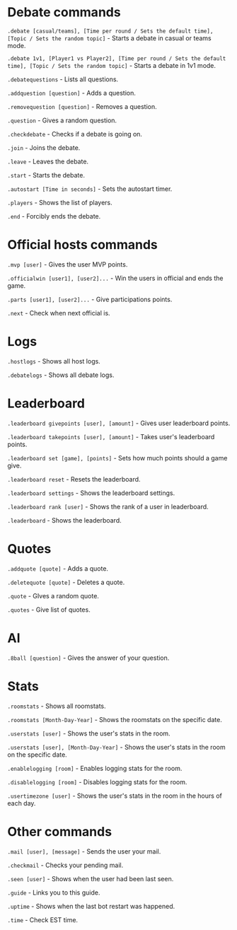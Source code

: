 # Debate commands
`.debate [casual/teams], [Time per round / Sets the default time], [Topic / Sets the random topic]` - Starts a debate in casual or teams mode.

`.debate 1v1, [Player1 vs Player2], [Time per round / Sets the default time], [Topic / Sets the random topic]` -  Starts a debate in 1v1 mode.

`.debatequestions` - Lists all questions.

`.addquestion [question]` - Adds a question.

`.removequestion [question]` - Removes a question.

`.question` - Gives a random question.

`.checkdebate` - Checks if a debate is going on.

`.join` - Joins the debate.

`.leave` - Leaves the debate.

`.start` - Starts the debate.

`.autostart [Time in seconds]` - Sets the autostart timer.

`.players` - Shows the list of players.

`.end` - Forcibly ends the debate.

# Official hosts commands
`.mvp [user]` - Gives the user MVP points.

`.officialwin [user1], [user2]...` - Win the users in official and ends the game.

`.parts [user1], [user2]...` - Give participations points.

`.next` - Check when next official is.

# Logs
`.hostlogs` - Shows all host logs.

`.debatelogs` - Shows all debate logs.

# Leaderboard 
`.leaderboard givepoints [user], [amount]` - Gives user leaderboard points.

`.leaderboard takepoints [user], [amount]` - Takes user's leaderboard points.

`.leaderboard set [game], [points]` - Sets how much points should a game give.

`.leaderboard reset` - Resets the leaderboard.

`.leaderboard settings` - Shows the leaderboard settings.

`.leaderboard rank [user]` - Shows the rank of a user in leaderboard.

`.leaderboard` - Shows the leaderboard.

# Quotes 
`.addquote [quote]` - Adds a quote.

`.deletequote [quote]` - Deletes a quote.

`.quote` - GIves a random quote.

`.quotes` - Give list of quotes.

# AI 
`.8ball [question]` - Gives the answer of your question.

# Stats
`.roomstats` - Shows all roomstats.

`.roomstats [Month-Day-Year]` - Shows the roomstats on the specific date.

`.userstats [user]` - Shows the user's stats in the room.

`.userstats [user], [Month-Day-Year]` - Shows the user's stats in the room on the specific date.

`.enablelogging [room]` - Enables logging stats for the room.

`.disablelogging [room]` - Disables logging stats for the room.

`.usertimezone [user]` - Shows the user's stats in the room in the hours of each day.

# Other commands
`.mail [user], [message]` - Sends the user your mail.

`.checkmail` - Checks your pending mail.

`.seen [user]` - Shows when the user had been last seen.

`.guide` - Links you to this guide.

`.uptime` - Shows when the last bot restart was happened.

 `.time` - Check EST time.
